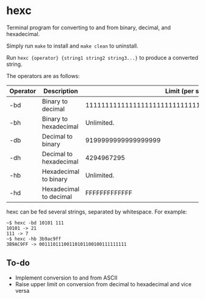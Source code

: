 # hexc
Terminal program for converting to and from binary, decimal, and hexadecimal.  

Simply run `make` to install and `make clean` to uninstall.  

Run `hexc {operator} {string1 string2 string3...}` to produce a converted string.  

The operators are as follows:  

| Operator | Description            | Limit (per string)                                    |
| ---------|------------------------| ------------------------------------------------------|
| -bd      | Binary to decimal      | 11111111111111111111111111111111111111111111111111111 |
| -bh      | Binary to hexadecimal  | Unlimited.                                            |
| -db      | Decimal to binary      | 9199999999999999999                                   |
| -dh      | Decimal to hexadecimal | 4294967295                                            |
| -hb      | Hexadecimal to binary  | Unlimited.                                            |
| -hd      | Hexadecimal to decimal | FFFFFFFFFFFFF                                         |

hexc can be fed several strings, separated by whitespace. For example:  
```
~$ hexc -bd 10101 111
10101 -> 21
111 -> 7
~$ hexc -hb 3b9ac9ff
3B9AC9FF -> 00111011100110101100100111111111
```  

## To-do
* Implement conversion to and from ASCII
* Raise upper limit on conversion from decimal to hexadecimal and vice versa
